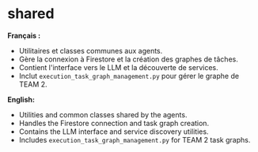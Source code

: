# shared

**Français :**
- Utilitaires et classes communes aux agents.
- Gère la connexion à Firestore et la création des graphes de tâches.
- Contient l'interface vers le LLM et la découverte de services.
- Inclut `execution_task_graph_management.py` pour gérer le graphe de TEAM 2.

**English:**
- Utilities and common classes shared by the agents.
- Handles the Firestore connection and task graph creation.
- Contains the LLM interface and service discovery utilities.
- Includes `execution_task_graph_management.py` for TEAM 2 task graphs.
